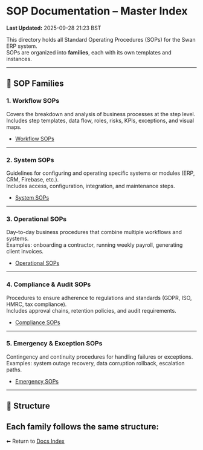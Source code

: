 # SOP Documentation – Master Index
**Last Updated:** 2025-09-28 21:23 BST

This directory holds all Standard Operating Procedures (SOPs) for the Swan ERP system.  
SOPs are organized into **families**, each with its own templates and instances.  

---

## 📂 SOP Families

### 1. Workflow SOPs
Covers the breakdown and analysis of business processes at the step level.  
Includes step templates, data flow, roles, risks, KPIs, exceptions, and visual maps.  
- [Workflow SOPs](./workflow/README.md)

---

### 2. System SOPs
Guidelines for configuring and operating specific systems or modules (ERP, CRM, Firebase, etc.).  
Includes access, configuration, integration, and maintenance steps.  
- [System SOPs](./system/README.md)

---

### 3. Operational SOPs
Day-to-day business procedures that combine multiple workflows and systems.  
Examples: onboarding a contractor, running weekly payroll, generating client invoices.  
- [Operational SOPs](./operational/README.md)

---

### 4. Compliance & Audit SOPs
Procedures to ensure adherence to regulations and standards (GDPR, ISO, HMRC, tax compliance).  
Includes approval chains, retention policies, and audit requirements.  
- [Compliance SOPs](./compliance/README.md)

---

### 5. Emergency & Exception SOPs
Contingency and continuity procedures for handling failures or exceptions.  
Examples: system outage recovery, data corruption rollback, escalation paths.  
- [Emergency SOPs](./emergency/README.md)

---

## 📑 Structure

Each family follows the same structure:
---
⬅ Return to [Docs Index](../index.md)
